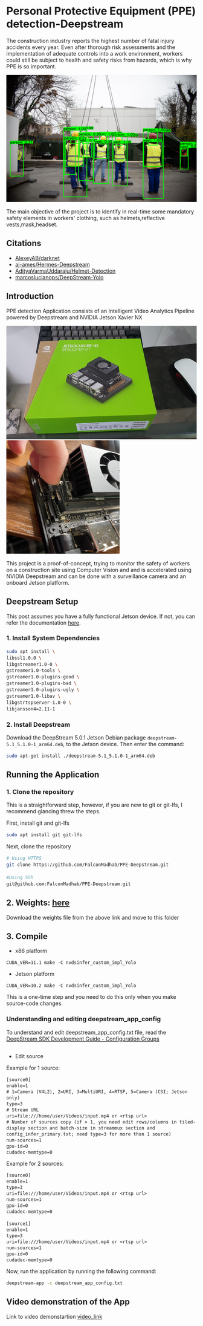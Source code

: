 # Personal Protective Equipment (PPE) detection-Deepstream

The construction industry reports the highest number of fatal injury accidents every year. Even after thorough risk assessments and the implementation of adequate controls into a work environment, workers could still be subject to health and safety risks from hazards, which is why PPE is so important.

![PPE Image Result](resources/result1.png)

The main objective of the project is to identify in real-time some mandatory safety elements in workers' clothing, such as helmets,reflective vests,mask,headset.
## Citations

* [AlexeyAB/darknet](https://github.com/AlexeyAB/darknet)
* [aj-ames/Hermes-Deepstream](https://github.com/aj-ames/Hermes-Deepstream)
* [AdityaVarmaUddaraju/Helmet-Detection](https://github.com/AdityaVarmaUddaraju/Helmet-Detection)
* [marcoslucianops/DeepStream-Yolo](https://github.com/marcoslucianops/DeepStream-Yolo)

## Introduction

PPE detection Application consists of an Intelligent Video Analytics Pipeline powered by Deepstream and NVIDIA Jetson Xavier NX

<img src="resources/0*ucYGjiYl9A11Ha5o.jpeg" width="600" height="300">

<img src="resources/1*xP7SyTQCMxAFimclYJd8hQ.jpeg" width="300" height="300">

This project is a proof-of-concept, trying to monitor the safety of workers on a construction site using Computer Vision and and is accelerated using NVIDIA Deepstream and can be done with a surveillance camera and an onboard Jetson platform.

## Deepstream Setup

This post assumes you have a fully functional Jetson device. If not, you can refer the documentation [here](https://docs.nvidia.com/jetson/jetpack/install-jetpack/index.html).

### 1. Install System Dependencies

```sh
sudo apt install \
libssl1.0.0 \
libgstreamer1.0-0 \
gstreamer1.0-tools \
gstreamer1.0-plugins-good \
gstreamer1.0-plugins-bad \
gstreamer1.0-plugins-ugly \
gstreamer1.0-libav \
libgstrtspserver-1.0-0 \
libjansson4=2.11-1
```
### 2. Install Deepstream

Download the DeepStream 5.0.1 Jetson Debian package `deepstream-5.1_5.1.0-1_arm64.deb`, to the Jetson device. Then enter the command:

```sh
sudo apt-get install ./deepstream-5.1_5.1.0-1_arm64.deb
```
## Running the Application

### 1. Clone the repository

This is a straightforward step, however, if you are new to git or git-lfs, I recommend glancing threw the steps.

First, install git and git-lfs

```sh
sudo apt install git git-lfs
```

Next, clone the repository

```sh
# Using HTTPS
git clone https://github.com/FalconMadhab/PPE-Deepstream.git

#Using SSh
git@github.com:FalconMadhab/PPE-Deepstream.git
```

## 2. Weights: [here]()
Download the weights file from the above link and move to this folder

## 3. Compile

* x86 platform
```
CUDA_VER=11.1 make -C nvdsinfer_custom_impl_Yolo
```

* Jetson platform
```
CUDA_VER=10.2 make -C nvdsinfer_custom_impl_Yolo
```
This is a one-time step and you need to do this only when you make source-code changes.

### Understanding and editing deepstream_app_config
To understand and edit deepstream_app_config.txt file, read the [DeepStream SDK Development Guide - Configuration Groups](https://docs.nvidia.com/metropolis/deepstream/dev-guide/text/DS_ref_app_deepstream.html#configuration-groups)

##

* Edit source

Example for 1 source:
```
[source0]
enable=1
# 1=Camera (V4L2), 2=URI, 3=MultiURI, 4=RTSP, 5=Camera (CSI; Jetson only)
type=3
# Stream URL
uri=file:///home/user/Videos/input.mp4 or <rtsp url>
# Number of sources copy (if > 1, you need edit rows/columns in tiled-display section and batch-size in streammux section and config_infer_primary.txt; need type=3 for more than 1 source)
num-sources=1
gpu-id=0
cudadec-memtype=0
```

Example for 2 sources:
```
[source0]
enable=1
type=3
uri=file:///home/user/Videos/input.mp4 or <rtsp url>
num-sources=1
gpu-id=0
cudadec-memtype=0

[source1]
enable=1
type=3
uri=file:///home/user/Videos/input.mp4 or <rtsp url>
num-sources=1
gpu-id=0
cudadec-memtype=0
```
Now, run the application by running the following command:

```sh
deepstream-app -c deepstream_app_config.txt
```


## Video demonstration of the App

Link to video demonstartion [video_link]()

